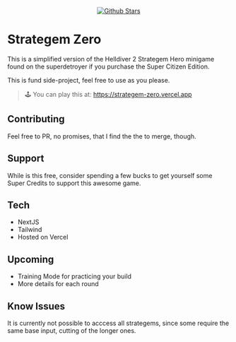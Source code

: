 <p align="center">
   <a href="https://github.com/ElTimuro/strategem-zero"><img src="https://img.shields.io/github/stars/ElTimuro/strategem-zero" alt="Github Stars"></a>
</p>

# Strategem Zero

This is a simplified version of the Helldiver 2 Strategem Hero minigame found on the superdetroyer if you purchase the Super Citizen Edition.

This is fund side-project, feel free to use as you please.

> 🕹️ You can play this at: https://strategem-zero.vercel.app

## Contributing

Feel free to PR, no promises, that I find the the to merge, though.

## Support

While is this free, consider spending a few bucks to get yourself some Super Credits to support this awesome game.

## Tech

- NextJS
- Tailwind
- Hosted on Vercel

## Upcoming

- Training Mode for practicing your build
- More details for each round

## Know Issues

It is currently not possible to acccess all strategems, since some require the same base input, cutting of the longer ones.
